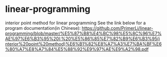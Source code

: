 # linear-programming
interior point method for linear programming 
See the link below for a program documentation(in Chinese): 
https://github.com/PrimerLi/linear-programming/blob/master/%E5%87%B8%E4%BC%98%E5%8C%96%E7%AE%97%E6%B3%95%20I:%20%E5%86%85%E7%82%B9%E6%B3%95(interior%20point%20method)%E6%B1%82%E8%A7%A3%E7%BA%BF%E6%80%A7%E8%A7%84%E5%88%92%E9%97%AE%E9%A2%98.pdf


